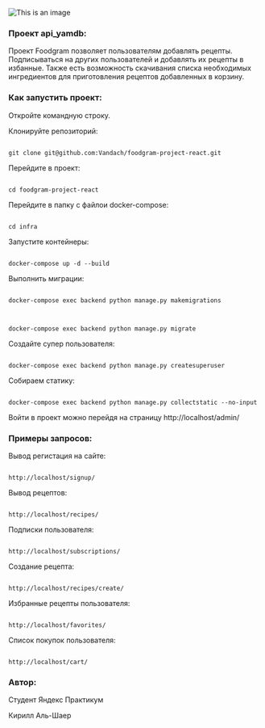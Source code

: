 ![This is an image](https://github.com/Vandach/foodgram-project-react/actions/workflows/main.yml/badge.svg) 

### Проект api_yamdb: 

 

Проект Foodgram позволяет пользователям добавлять рецепты. Подписываться на других пользователей и добавлять их рецепты в избанные. Также есть возможность скачивания списка необходимых ингредиентов для приготовления рецептов добавленных в корзину. 

 



### Как запустить проект: 

 

Откройте командную строку. 

 

Клонируйте репозиторий: 

 

``` 

git clone git@github.com:Vandach/foodgram-project-react.git 

``` 

 

Перейдите в проект: 

 

``` 

cd foodgram-project-react 

``` 

 

Перейдите в папку с файлои docker-compose: 

 

``` 

cd infra 

``` 

 

 

Запустите контейнеры: 

 

``` 

docker-compose up -d --build 

``` 

 

 

Выполнить миграции: 

 

``` 

docker-compose exec backend python manage.py makemigrations 

 

docker-compose exec backend python manage.py migrate 

``` 

 

Создайте супер пользователя: 

 

``` 

docker-compose exec backend python manage.py createsuperuser 

``` 

 

Собираем статику: 

 

``` 

docker-compose exec backend python manage.py collectstatic --no-input 

``` 

 

Войти в проект можно перейдя на страницу http://localhost/admin/ 

 

 

### Примеры запросов: 

 

Вывод регистация на сайте: 

``` 

http://localhost/signup/ 

``` 

 

Вывод рецептов: 

``` 

http://localhost/recipes/ 

``` 

 

Подписки пользователя: 

``` 

http://localhost/subscriptions/ 

``` 

 

Создание рецепта: 

``` 

http://localhost/recipes/create/ 

``` 

 

Избранные рецепты пользователя: 

``` 

http://localhost/favorites/ 

``` 

 

Список покупок пользователя: 

``` 

http://localhost/cart/ 

``` 

 

### Автор: 

 

Студент Яндекс Практикум  

 

Кирилл Аль-Шаер 
